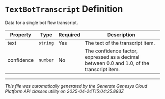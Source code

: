 # `TextBotTranscript` Definition

Data for a single bot flow transcript.

| Property | Type | Required | Description |
|----------|------|----------|-------------|
| text | `string` | Yes | The text of the transcript item. |
| confidence | `number` | No | The confidence factor, expressed as a decimal between 0.0 and 1.0, of the transcript item. |

---

*This file was automatically generated by the Generate Genesys Cloud Platform API classes utility on 2025-04-24T15:04:25.893Z*